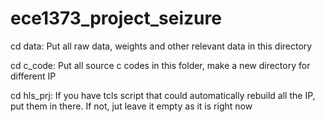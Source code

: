# ece1373_project_seizure
cd data: Put all raw data, weights and other relevant data in this 
directory

cd c_code: Put all source c codes in this folder, make a new directory 
for different IP

cd hls_prj: If you have tcls script that could automatically rebuild all 
the IP, put them in there. If not, jut leave it empty as it is right now

